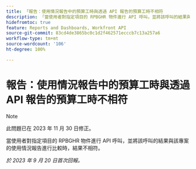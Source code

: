 ```yaml
---
title: 「報告：使用情況報告中的預算工時與透過 API 報告的預算工時不相符
description: 「當使用者對指定項目的 RPBGHR 物件進行 API 呼叫，並將該呼叫的結果與該專案的使用情況報告進行比較時，結果不相符。」
hidefromtoc: true
feature: Reports and Dashboards, Workfront API
source-git-commit: 83cd4de3865bc0c1d2f462571ecccb7c13a257a6
workflow-type: tm+mt
source-wordcount: '106'
ht-degree: 100%

---
```



# 報告：使用情況報告中的預算工時與透過 API 報告的預算工時不相符

>[!NOTE]
>
>此問題已在 2023 年 11 月 30 日修正。

當使用者對指定項目的 RPBGHR 物件進行 API 呼叫，並將該呼叫的結果與該專案的使用情況報告進行比較時，結果不相符。

_於 2023 年 9 月 20 日首次回報。_
